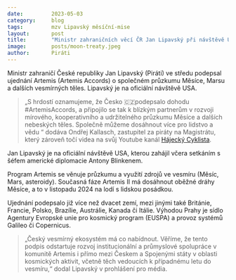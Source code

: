 ```yaml
---
date:         2023-05-03
category:     blog
tags:         mzv Lipavský měsíční-mise 
layout:       post
title:        "Ministr zahraničních věcí ČR Jan Lipavský při návštěvě USA podepsal ujednání o průzkumu měsíce" 
image:        posts/moon-treaty.jpeg
author:       Piráti
---
```


Ministr zahraničí České republiky Jan Lipavský (Piráti) ve středu podepsal ujednání Artemis (Artemis Accords) o společném průzkumu Měsíce, Marsu a dalších vesmírných těles. Lipavský je na oficiální návštěvě USA.



> „S hrdostí oznamujeme, že Česko 🇨🇿podepsalo dohodu #ArtemisAccords, a připojilo se tak k blízkým partnerům v rozvoji mírového, kooperativního a udržitelného průzkumu Měsíce a dalších nebeských těles. Společně můžeme dosáhnout více pro lidstvo a vědu “ dodáva Ondřej Kallasch, zastupitel za piráty na Magistrátu, který zároveň točí videa na svůj Youtube kanál [Hájecký Cyklista](https://www.youtube.com/channel/UCiPb4HeTInelD-5Jmu2MR5Q/videos).

Jan Lipavský je na oficiální návštěvě USA, kterou zahájil včera setkáním s šéfem americké diplomacie Antony Blinkenem. 

Program Artemis se věnuje průzkumu a využití zdrojů ve vesmíru (Měsíc, Mars, asteroidy). Současná fáze Artemis II má dosáhnout oběžné dráhy Měsíce, a to v listopadu 2024 na lodí s lidskou posádkou.

Ujednání podepsalo již více než dvacet zemí, mezi jinými také Británie, Francie, Polsko, Brazílie, Austrálie, Kanada či Itálie. Výhodou Prahy je sídlo Agentury Evropské unie pro kosmický program (EUSPA) a provoz systémů Galileo či Copernicus.

> „Český vesmírný ekosystém má co nabídnout. Věříme, že tento podpis odstartuje rozvoj institucionální a průmyslové spolupráce v komunitě Artemis i přímo mezi Českem a Spojenými státy v oblasti kosmických aktivit, včetně těch vedoucích k případnému letu do vesmíru,“ dodal Lipavský v prohlášení pro média.
